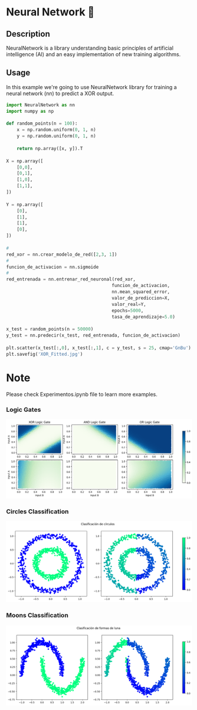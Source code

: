 # Neural Network 🤖
## Description
NeuralNetwork is a library understanding basic principles 
of artificial intelligence (AI) and an easy implementation of new training algorithms. 

## Usage
In this example we're going to use NeuralNetwork library for training a neural network (nn) to predict a XOR output.

```python 3.10
import NeuralNetwork as nn
import numpy as np

def random_points(n = 100):
    x = np.random.uniform(0, 1, n)
    y = np.random.uniform(0, 1, n)

    return np.array([x, y]).T

X = np.array([
    [0,0],
    [0,1],
    [1,0],
    [1,1],
])

Y = np.array([
    [0],
    [1],
    [1],
    [0],
])

#
red_xor = nn.crear_modelo_de_red([2,3, 1])
#
funcion_de_activacion = nn.sigmoide
#
red_entrenada = nn.entrenar_red_neuronal(red_xor, 
                                        funcion_de_activacion, 
                                        nn.mean_squared_error,
                                        valor_de_prediccion=X,
                                        valor_real=Y, 
                                        epochs=5000, 
                                        tasa_de_aprendizaje=5.0)

x_test = random_points(n = 50000)
y_test = nn.predecir(x_test, red_entrenada, funcion_de_activacion)

plt.scatter(x_test[:,0], x_test[:,1], c = y_test, s = 25, cmap='GnBu')
plt.savefig('XOR_Fitted.jpg')
```

# Note
Please check Experimentos.ipynb file to learn more examples.

### Logic Gates

![Compuertas logicas](https://github.com/SergioPachonDotor/NeuralNetwork_v1.0/blob/main/Imagenes/Compuertas_logicas_2.png?raw=true "Compuertas logicas")

### Circles Classification
![Clasificación de círculos](https://github.com/SergioPachonDotor/NeuralNetwork_v1.0/blob/main/Imagenes/Clasificacion_circulos.png?raw=true "Clasificación de círculos")

### Moons Classification
![Clasificación de lunas](https://github.com/SergioPachonDotor/NeuralNetwork_v1.0/blob/main/Imagenes/Clasificacion_lunas.png?raw=true "Clasificación de lunas")
